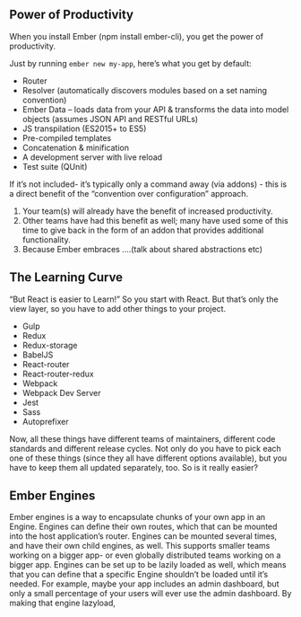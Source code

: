 
## Power of Productivity
When you install Ember (npm install ember-cli), you get the power of productivity.

Just by running `ember new my-app`, here’s what you get by default:

- Router
- Resolver (automatically discovers modules based on a set naming convention)
- Ember Data – loads data from your API & transforms the data into model objects (assumes JSON API and RESTful URLs)
- JS transpilation (ES2015+ to ES5)
- Pre-compiled templates
- Concatenation & minification
- A development server with live reload
- Test suite (QUnit)

If it’s not included- it’s typically only a command away (via addons) - this is a direct benefit of the “convention over configuration” approach.

1. Your team(s) will already have the benefit of increased productivity.
2. Other teams have had this benefit as well; many have used some of this time to give back in the form of an addon that provides additional functionality.
3. Because Ember embraces ....(talk about shared abstractions etc)


## The Learning Curve

“But React is easier to Learn!”
So you start with React. But that’s only the view layer, so you have to add other things to your project.

- Gulp
- Redux
- Redux-storage
- BabelJS
- React-router
- React-router-redux
- Webpack
- Webpack Dev Server
- Jest
- Sass
- Autoprefixer

Now, all these things have different teams of maintainers, different code standards and different release cycles. Not only do you have to pick each one of these things (since they all have different options available), but you have to keep them all updated separately, too.
So is it really easier?


## Ember Engines

Ember engines is a way to encapsulate chunks of your own app in an Engine.
Engines can define their own routes, which that can be mounted into the host application’s router. Engines can be mounted several times, and have their own child engines, as well.
This supports smaller teams working on a bigger app- or even globally distributed teams working on a bigger app.
Engines can be set up to be lazily loaded as well, which means that you can define that a specific Engine shouldn’t be loaded until it’s needed. For example, maybe your app includes an admin dashboard, but only a small percentage of your users will ever use the admin dashboard. By making that engine lazyload,
